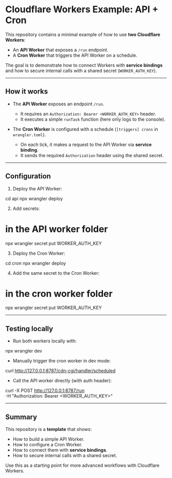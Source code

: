 # Cloudflare Workers Example: API + Cron

This repository contains a minimal example of how to use **two Cloudflare Workers**:

- An **API Worker** that exposes a `/run` endpoint.
- A **Cron Worker** that triggers the API Worker on a schedule.

The goal is to demonstrate how to connect Workers with **service bindings** and how to secure internal calls with a shared secret (`WORKER_AUTH_KEY`).

---

## How it works

- The **API Worker** exposes an endpoint `/run`.

  - It requires an `Authorization: Bearer <WORKER_AUTH_KEY>` header.
  - It executes a simple `runTask` function (here only logs to the console).

- The **Cron Worker** is configured with a schedule (`[triggers] crons` in `wrangler.toml`).
  - On each tick, it makes a request to the API Worker via **service binding**.
  - It sends the required `Authorization` header using the shared secret.

---

## Configuration

1. Deploy the API Worker:

cd api
npx wrangler deploy

2. Add secrets:

# in the API worker folder

npx wrangler secret put WORKER_AUTH_KEY

3. Deploy the Cron Worker:

cd cron
npx wrangler deploy

4. Add the same secret to the Cron Worker:

# in the cron worker folder

npx wrangler secret put WORKER_AUTH_KEY

---

## Testing locally

- Run both workers locally with:

npx wrangler dev

- Manually trigger the cron worker in dev mode:

curl http://127.0.0.1:8787/cdn-cgi/handler/scheduled

- Call the API worker directly (with auth header):

curl -X POST http://127.0.0.1:8787/run \
 -H "Authorization: Bearer <WORKER_AUTH_KEY>"

---

## Summary

This repository is a **template** that shows:

- How to build a simple API Worker.
- How to configure a Cron Worker.
- How to connect them with **service bindings**.
- How to secure internal calls with a shared secret.

Use this as a starting point for more advanced workflows with Cloudflare Workers.
